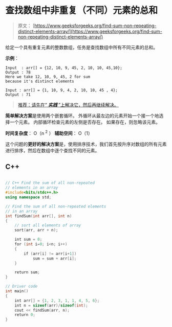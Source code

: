 # 查找数组中非重复（不同）元素的总和

> 原文： [https://www.geeksforgeeks.org/find-sum-non-repeating-distinct-elements-array/](https://www.geeksforgeeks.org/find-sum-non-repeating-distinct-elements-array/)

给定一个具有重复元素的整数数组，任务是查找数组中所有不同元素的总和。

**示例**：

```
Input  : arr[] = {12, 10, 9, 45, 2, 10, 10, 45,10};
Output : 78
Here we take 12, 10, 9, 45, 2 for sum
because it's distinct elements 

Input : arr[] = {1, 10, 9, 4, 2, 10, 10, 45 , 4};
Output : 71

```

> [推荐：请先在“ ***实践*** ”上解决它，然后再继续解决。](https://practice.geeksforgeeks.org/problems/sum-of-distinct-elements/0)

**简单解决方案**是使用两个嵌套循环。 外循环从最左边的元素开始一个接一个地选择一个元素。 内部循环检查元素的左侧是否存在。 如果存在，则忽略该元素。

**时间复杂度**： O（n <sup>2</sup> ）
**辅助空间**： O（1）

这个问题的**更好的解决方案**是，使用排序技术，我们首先按升序对数组的所有元素进行排序，然后在数组中逐个查找不同的元素。

## C++ 

```cpp

// C++ Find the sum of all non-repeated 
// elements in an array 
#include<bits/stdc++.h> 
using namespace std; 

// Find the sum of all non-repeated elements 
// in an array 
int findSum(int arr[], int n) 
{ 
    // sort all elements of array 
    sort(arr, arr + n); 

    int sum = 0; 
    for (int i=0; i<n; i++) 
    { 
        if (arr[i] != arr[i+1]) 
            sum = sum + arr[i]; 
    } 

    return sum; 
} 

// Driver code 
int main() 
{ 
    int arr[] = {1, 2, 3, 1, 1, 4, 5, 6}; 
    int n = sizeof(arr)/sizeof(int); 
    cout << findSum(arr, n); 
    return 0; 
} 

```
